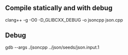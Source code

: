 ## Compile statically and with debug

  clang++ -g -O0 -D_GLIBCXX_DEBUG -o jsoncpp json.cpp 
  
## Debug 
  gdb --args ./jsoncpp ../json/seeds/json.input.1